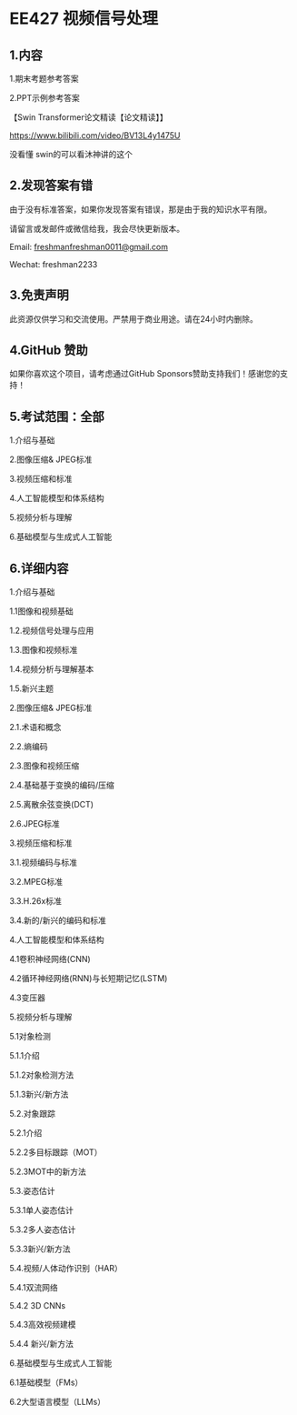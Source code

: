 # EE427 视频信号处理

## 1.内容

1.期末考题参考答案

2.PPT示例参考答案



【Swin Transformer论文精读【论文精读】】 

https://www.bilibili.com/video/BV13L4y1475U

没看懂 swin的可以看沐神讲的这个



## 2.发现答案有错

由于没有标准答案，如果你发现答案有错误，那是由于我的知识水平有限。

请留言或发邮件或微信给我，我会尽快更新版本。

Email: freshmanfreshman0011@gmail.com

Wechat: freshman2233

## 3.免责声明

此资源仅供学习和交流使用。严禁用于商业用途。请在24小时内删除。

## 4.GitHub 赞助

如果你喜欢这个项目，请考虑通过GitHub Sponsors赞助支持我们！感谢您的支持！

## 5.考试范围：全部

1.介绍与基础

2.图像压缩& JPEG标准

3.视频压缩和标准

4.人工智能模型和体系结构

5.视频分析与理解

6.基础模型与生成式人工智能

## 6.详细内容

1.介绍与基础

1.1图像和视频基础

1.2.视频信号处理与应用

1.3.图像和视频标准

1.4.视频分析与理解基本

1.5.新兴主题



2.图像压缩& JPEG标准

2.1.术语和概念

2.2.熵编码

2.3.图像和视频压缩

2.4.基础基于变换的编码/压缩

2.5.离散余弦变换(DCT)

2.6.JPEG标准



3.视频压缩和标准

3.1.视频编码与标准

3.2.MPEG标准

3.3.H.26x标准

3.4.新的/新兴的编码和标准 



4.人工智能模型和体系结构

4.1卷积神经网络(CNN) 

4.2循环神经网络(RNN)与长短期记忆(LSTM) 

4.3变压器 



5.视频分析与理解

5.1对象检测 

5.1.1介绍 

5.1.2对象检测方法 

5.1.3新兴/新方法

 

5.2.对象跟踪

5.2.1介绍

5.2.2多目标跟踪（MOT）

5.2.3MOT中的新方法



5.3.姿态估计

5.3.1单人姿态估计

5.3.2多人姿态估计

5.3.3新兴/新方法



5.4.视频/人体动作识别（HAR）

5.4.1双流网络 

5.4.2 3D CNNs

5.4.3高效视频建模

5.4.4 新兴/新方法



6.基础模型与生成式人工智能

6.1基础模型（FMs）

6.2大型语言模型（LLMs）



















